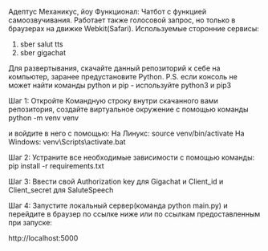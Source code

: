 Адептус Механикус, йоу
Функционал:
Чатбот с функцией самоозвучивания. Работает также голосовой запрос, но только в браузерах на движке Webkit(Safari).
Используемые сторонние сервисы: 
1. sber salut tts
2. sber gigachat

Для развертывания, скачайте данный репозиторий к себе на компьютер, заранее предустановите Python.
P.S. если консоль не может найти команды python и pip - используйте python3 и pip3

Шаг 1:
  Откройте Командную строку внутри скачанного вами репозитория, создайте виртуальное окружение с помощью команды 
    python -m venv venv

  и войдите в него с помощью:
    На Линукс:
      source venv/bin/activate
    На Windows:
      venv\Scripts\activate.bat
      
Шаг 2:
  Устраните все необходимые зависимости с помощью команды:
  pip install -r requirements.txt

Шаг 3:
Ввести свой Authorization key для Gigachat и Client_id и Client_secret для SaluteSpeech

Шаг 4:
  Запустите локальный сервер(команда python main.py) и перейдите в браузер по ссылке ниже или по ссылкам предоставленным при запуске:

  http://localhost:5000
 
